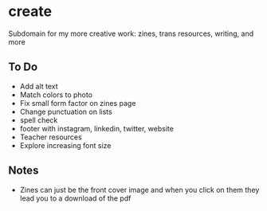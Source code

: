 # create
Subdomain for my more creative work: zines, trans resources, writing, and more

## To Do
* Add alt text
* Match colors to photo
* Fix small form factor on zines page
* Change punctuation on lists
* spell check
* footer with instagram, linkedin, twitter, website
* Teacher resources
* Explore increasing font size


## Notes
* Zines can just be the front cover image and when you click on them they lead you to a download of the pdf
